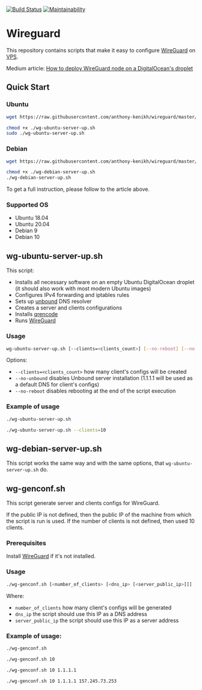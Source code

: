[![Build Status](https://travis-ci.com/drew2a/wireguard.svg?branch=master)](https://travis-ci.com/drew2a/wireguard)
[![Maintainability](https://api.codeclimate.com/v1/badges/2092ead49a2e82b38f64/maintainability)](https://codeclimate.com/github/drew2a/wireguard/maintainability)

# Wireguard

This repository contains scripts that make it easy to configure [WireGuard](https://www.wireguard.com)
on [VPS](https://en.wikipedia.org/wiki/Virtual_private_server).

Medium article: [How to deploy WireGuard node on a DigitalOcean's droplet](https://medium.com/@drew2a/replace-your-vpn-provider-by-setting-up-wireguard-on-digitalocean-6954c9279b17)

## Quick Start

### Ubuntu

```bash
wget https://raw.githubusercontent.com/anthony-kenikh/wireguard/master/wg-ubuntu-server-up.sh

chmod +x ./wg-ubuntu-server-up.sh
sudo ./wg-ubuntu-server-up.sh
```


### Debian

```bash
wget https://raw.githubusercontent.com/anthony-kenikh/wireguard/master/wg-debian-server-up.sh

chmod +x ./wg-debian-server-up.sh
./wg-debian-server-up.sh
```


To get a full instruction, please follow to the article above.

### Supported OS

* Ubuntu 18.04
* Ubuntu 20.04
* Debian 9
* Debian 10

## wg-ubuntu-server-up.sh

This script:

* Installs all necessary software on an empty Ubuntu DigitalOcean droplet
(it should also work with most modern Ubuntu images)
* Configures IPv4 forwarding and iptables rules
* Sets up [unbound](https://github.com/NLnetLabs/unbound) DNS resolver 
* Creates a server and clients configurations
* Installs [qrencode](https://github.com/fukuchi/libqrencode/)
* Runs [WireGuard](https://www.wireguard.com)


### Usage

```bash
wg-ubuntu-server-up.sh [--clients=<clients_count>] [--no-reboot] [--no-unbound]
```

Options:

* `--clients=<clients_count>` how many client's configs will be created
* `--no-unbound` disables Unbound server installation (1.1.1.1 will be used as
   a default DNS for client's configs)
* `--no-reboot` disables rebooting at the end of the script execution

### Example of usage

```bash
./wg-ubuntu-server-up.sh
```

```bash
./wg-ubuntu-server-up.sh --clients=10
```

## wg-debian-server-up.sh

This script works the same way and with the same options, that
`wg-ubuntu-server-up.sh` do.

## wg-genconf.sh

This script generate server and clients configs for WireGuard.

If the public IP is not defined, then the public IP of the machine from which 
the script is run is used.
If the number of clients is not defined, then used 10 clients.

### Prerequisites

Install [WireGuard](https://www.wireguard.com) if it's not installed.

### Usage

```bash
./wg-genconf.sh [<number_of_clients> [<dns_ip> [<server_public_ip>]]]
```

Where:

* `number_of_clients` how many client's configs will be generated
* `dns_ip` the script should use this IP as a DNS address
* `server_public_ip` the script should use this IP as a server address


### Example of usage:

```bash
./wg-genconf.sh
```

```bash
./wg-genconf.sh 10
```

```bash
./wg-genconf.sh 10 1.1.1.1
```

```bash
./wg-genconf.sh 10 1.1.1.1 157.245.73.253
```
